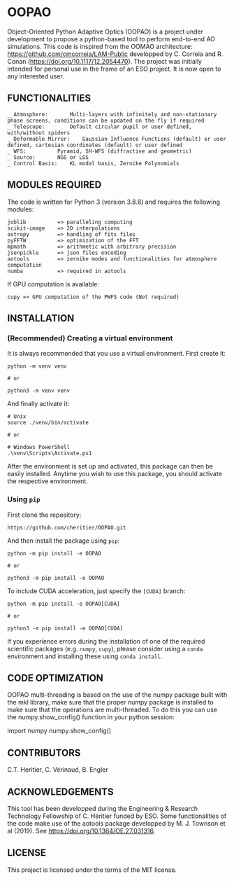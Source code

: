 # OOPAO

Object-Oriented Python Adaptive Optics (OOPAO) is a project under development to propose a python-based tool to perform end-to-end AO simulations.
This code is inspired from the OOMAO architecture: https://github.com/cmcorreia/LAM-Public developped by C. Correia and R. Conan (https://doi.org/10.1117/12.2054470). 
The project was initially intended for personal use in the frame of an ESO project. It is now open to any interested user. 

## FUNCTIONALITIES

	_ Atmosphere: 		Multi-layers with infinitely and non-stationary phase screens, conditions can be updated on the fly if required
	_ Telescope: 		Default circular pupil or user defined, with/without spiders
	_ Deformable Mirror:	Gaussian Influence Functions (default) or user defined, cartesian coordinates (default) or user defined
	_ WFS: 			Pyramid, SH-WFS (diffractive and geometric)
	_ Source: 		NGS or LGS
	_ Control Basis: 	KL modal basis, Zernike Polynomials

## MODULES REQUIRED
The code is written for Python 3 (version 3.8.8) and requires the following modules:
```
joblib          => paralleling computing
scikit-image    => 2D interpolations
astropy         => handling of fits files
pyFFTW          => optimization of the FFT  
mpmath          => arithmetic with arbitrary precision
jsonpickle      => json files encoding
aotools         => zernike modes and functionalities for atmosphere computation
numba           => required in aotools
```
If GPU computation is available:
```
cupy => GPU computation of the PWFS code (Not required)
```

## INSTALLATION 

### (Recommended) Creating a virtual environment

It is always recommended that you use a virtual environment. First create it:

```
python -m venv venv

# or

python3 -m venv venv

```

And finally activate it:

```
# Unix
source ./venv/bin/activate

# or

# Windows PowerShell
.\venv\Scripts\Activate.ps1
```

After the environment is set up and activated, this package can then be easily installed. Anytime you wish to use this
package, you should activate the respective environment.

### Using `pip`

First clone the repository:

```
https://github.com/cheritier/OOPAO.git
```

And then install the package using `pip`:

```
python -m pip install -e OOPAO

# or 

python3 -m pip install -e OOPAO
```

To include CUDA acceleration, just specify the `[CUDA]` branch:

```
python -m pip install -e OOPAO[CUDA]

# or 

python3 -m pip install -e OOPAO[CUDA]
```

If you experience errors during the installation of one of the required scientific packages (e.g. `numpy`, `cupy`), 
please consider using a `conda` environment and installing these using `conda install`.


## CODE OPTIMIZATION

OOPAO multi-threading is based on the use of the numpy package built with the mkl library, make sure that the proper numpy package is installed to make sure that the operations are multi-threaded. 
To do this you can use the numpy.show_config() function in your python session: 

import numpy
numpy.show_config()


## CONTRIBUTORS
C.T. Heritier, C. Vérinaud, B. Engler


## ACKNOWLEDGEMENTS
This tool has been developped during the Engineering & Research Technology Fellowship of C. Héritier funded by ESO. 
Some functionalities of the code make use of the aotools package developped by M. J. Townson et al (2019). See https://doi.org/10.1364/OE.27.031316.


## LICENSE
This project is licensed under the terms of the MIT license.
